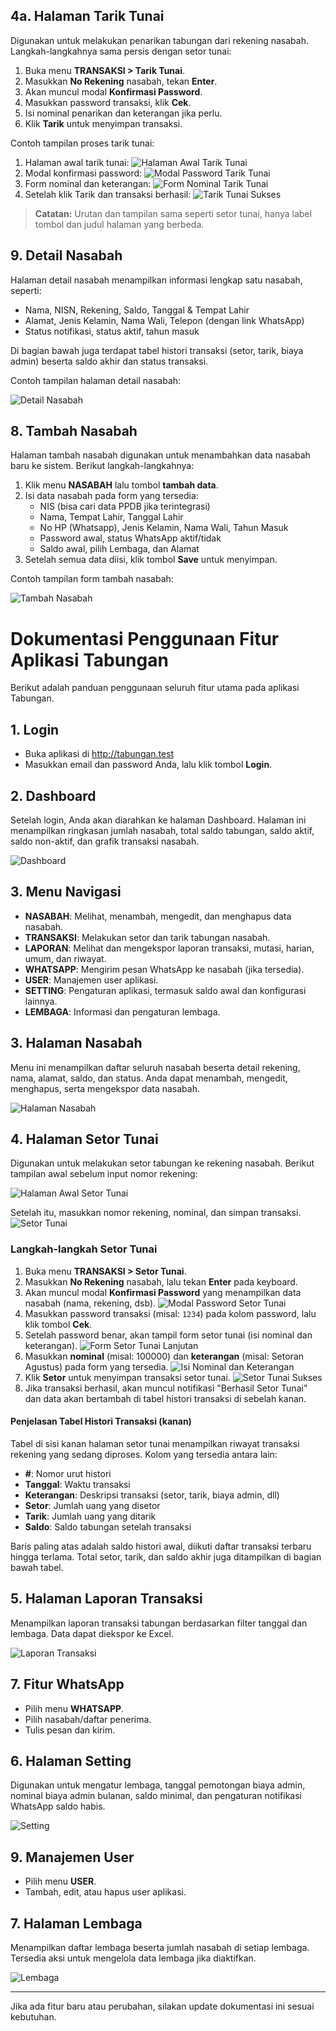 ## 4a. Halaman Tarik Tunai
Digunakan untuk melakukan penarikan tabungan dari rekening nasabah. Langkah-langkahnya sama persis dengan setor tunai:

1. Buka menu **TRANSAKSI > Tarik Tunai**.
2. Masukkan **No Rekening** nasabah, tekan **Enter**.
3. Akan muncul modal **Konfirmasi Password**.
4. Masukkan password transaksi, klik **Cek**.
5. Isi nominal penarikan dan keterangan jika perlu.
6. Klik **Tarik** untuk menyimpan transaksi.


Contoh tampilan proses tarik tunai:

1. Halaman awal tarik tunai:
	![Halaman Awal Tarik Tunai](images/tarik-tunai-awal.png)
2. Modal konfirmasi password:
	![Modal Password Tarik Tunai](images/tarik-tunai-modal-password.png)
3. Form nominal dan keterangan:
	![Form Nominal Tarik Tunai](images/tarik-tunai-nominal-keterangan.png)
4. Setelah klik Tarik dan transaksi berhasil:
	![Tarik Tunai Sukses](images/tarik-tunai-sukses.png)

> **Catatan:**
> Urutan dan tampilan sama seperti setor tunai, hanya label tombol dan judul halaman yang berbeda.
## 9. Detail Nasabah
Halaman detail nasabah menampilkan informasi lengkap satu nasabah, seperti:
- Nama, NISN, Rekening, Saldo, Tanggal & Tempat Lahir
- Alamat, Jenis Kelamin, Nama Wali, Telepon (dengan link WhatsApp)
- Status notifikasi, status aktif, tahun masuk

Di bagian bawah juga terdapat tabel histori transaksi (setor, tarik, biaya admin) beserta saldo akhir dan status transaksi.

Contoh tampilan halaman detail nasabah:

![Detail Nasabah](images/detail-nasabah.png)
## 8. Tambah Nasabah
Halaman tambah nasabah digunakan untuk menambahkan data nasabah baru ke sistem. Berikut langkah-langkahnya:

1. Klik menu **NASABAH** lalu tombol **tambah data**.
2. Isi data nasabah pada form yang tersedia:
	- NIS (bisa cari data PPDB jika terintegrasi)
	- Nama, Tempat Lahir, Tanggal Lahir
	- No HP (Whatsapp), Jenis Kelamin, Nama Wali, Tahun Masuk
	- Password awal, status WhatsApp aktif/tidak
	- Saldo awal, pilih Lembaga, dan Alamat
3. Setelah semua data diisi, klik tombol **Save** untuk menyimpan.

Contoh tampilan form tambah nasabah:

![Tambah Nasabah](images/tambah-nasabah.png)
# Dokumentasi Penggunaan Fitur Aplikasi Tabungan

Berikut adalah panduan penggunaan seluruh fitur utama pada aplikasi Tabungan.

## 1. Login
- Buka aplikasi di http://tabungan.test
- Masukkan email dan password Anda, lalu klik tombol **Login**.

## 2. Dashboard
Setelah login, Anda akan diarahkan ke halaman Dashboard.
Halaman ini menampilkan ringkasan jumlah nasabah, total saldo tabungan, saldo aktif, saldo non-aktif, dan grafik transaksi nasabah.

![Dashboard](images/dashboard-home.png)

## 3. Menu Navigasi
- **NASABAH**: Melihat, menambah, mengedit, dan menghapus data nasabah.
- **TRANSAKSI**: Melakukan setor dan tarik tabungan nasabah.
- **LAPORAN**: Melihat dan mengekspor laporan transaksi, mutasi, harian, umum, dan riwayat.
- **WHATSAPP**: Mengirim pesan WhatsApp ke nasabah (jika tersedia).
- **USER**: Manajemen user aplikasi.
- **SETTING**: Pengaturan aplikasi, termasuk saldo awal dan konfigurasi lainnya.
- **LEMBAGA**: Informasi dan pengaturan lembaga.


## 3. Halaman Nasabah
Menu ini menampilkan daftar seluruh nasabah beserta detail rekening, nama, alamat, saldo, dan status. Anda dapat menambah, mengedit, menghapus, serta mengekspor data nasabah.

![Halaman Nasabah](images/nasabah.png)


## 4. Halaman Setor Tunai

Digunakan untuk melakukan setor tabungan ke rekening nasabah. Berikut tampilan awal sebelum input nomor rekening:

![Halaman Awal Setor Tunai](images/setor-tunai-awal.png)

Setelah itu, masukkan nomor rekening, nominal, dan simpan transaksi.
![Setor Tunai](images/setor-tunai.png)

### Langkah-langkah Setor Tunai
1. Buka menu **TRANSAKSI > Setor Tunai**.
2. Masukkan **No Rekening** nasabah, lalu tekan **Enter** pada keyboard.
3. Akan muncul modal **Konfirmasi Password** yang menampilkan data nasabah (nama, rekening, dsb).
	![Modal Password Setor Tunai](images/setor-tunai-modal-password.png)
4. Masukkan password transaksi (misal: `1234`) pada kolom password, lalu klik tombol **Cek**.
5. Setelah password benar, akan tampil form setor tunai (isi nominal dan keterangan).
	![Form Setor Tunai Lanjutan](images/setor-tunai-langkah-akhir.png)
6. Masukkan **nominal** (misal: 100000) dan **keterangan** (misal: Setoran Agustus) pada form yang tersedia.
	![Isi Nominal dan Keterangan](images/setor-tunai-nominal-keterangan.png)
7. Klik **Setor** untuk menyimpan transaksi setor tunai.
	![Setor Tunai Sukses](images/setor-tunai-sukses.png)
8. Jika transaksi berhasil, akan muncul notifikasi "Berhasil Setor Tunai" dan data akan bertambah di tabel histori transaksi di sebelah kanan.

#### Penjelasan Tabel Histori Transaksi (kanan)
Tabel di sisi kanan halaman setor tunai menampilkan riwayat transaksi rekening yang sedang diproses. Kolom yang tersedia antara lain:
- **#**: Nomor urut histori
- **Tanggal**: Waktu transaksi
- **Keterangan**: Deskripsi transaksi (setor, tarik, biaya admin, dll)
- **Setor**: Jumlah uang yang disetor
- **Tarik**: Jumlah uang yang ditarik
- **Saldo**: Saldo tabungan setelah transaksi

Baris paling atas adalah saldo histori awal, diikuti daftar transaksi terbaru hingga terlama. Total setor, tarik, dan saldo akhir juga ditampilkan di bagian bawah tabel.


## 5. Halaman Laporan Transaksi
Menampilkan laporan transaksi tabungan berdasarkan filter tanggal dan lembaga. Data dapat diekspor ke Excel.

![Laporan Transaksi](images/laporan-transaksi.png)

## 7. Fitur WhatsApp
- Pilih menu **WHATSAPP**.
- Pilih nasabah/daftar penerima.
- Tulis pesan dan kirim.


## 6. Halaman Setting
Digunakan untuk mengatur lembaga, tanggal pemotongan biaya admin, nominal biaya admin bulanan, saldo minimal, dan pengaturan notifikasi WhatsApp saldo habis.

![Setting](images/setting.png)

## 9. Manajemen User
- Pilih menu **USER**.
- Tambah, edit, atau hapus user aplikasi.


## 7. Halaman Lembaga
Menampilkan daftar lembaga beserta jumlah nasabah di setiap lembaga. Tersedia aksi untuk mengelola data lembaga jika diaktifkan.

![Lembaga](images/lembaga.png)

---

Jika ada fitur baru atau perubahan, silakan update dokumentasi ini sesuai kebutuhan.
